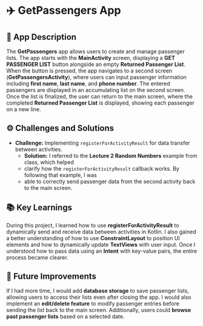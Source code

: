 # ✈️ GetPassengers App

## 📖 App Description
The **GetPassengers** app allows users to create and manage passenger lists. The app starts with the
**MainActivity** screen, displaying a **GET PASSENGER LIST** button alongside an empty **Returned 
Passenger List**. When the button is pressed, the app navigates to a second screen 
(**GetPassengersActivity**), where users can input passenger information including **first name**, 
**last name**, and **phone number**. The entered passengers are displayed in an accumulating list on 
the second screen. Once the list is finalized, the user can return to the main screen, where the 
completed **Returned Passenger List** is displayed, showing each passenger on a new line.

## ⚙️ Challenges and Solutions
- **Challenge:** Implementing `registerForActivityResult` for data transfer between activities.
    - **Solution:** I referred to the **Lecture 2 Random Numbers** example from class, which helped 
    - clarify how the `registerForActivityResult` callback works. By following that example, I was 
    - able to correctly send passenger data from the second activity back to the main screen.

## 📚 Key Learnings
During this project, I learned how to use **registerForActivityResult** to dynamically send and 
receive data between activities in Kotlin. I also gained a better understanding of how to use 
**ConstraintLayout** to position UI elements and how to dynamically update **TextViews** with user 
input. Once I understood how to pass data using an **Intent** with key-value pairs, the entire 
process became clearer.

## 🔮 Future Improvements
If I had more time, I would add **database storage** to save passenger lists, allowing users to 
access their lists even after closing the app. I would also implement an **edit/delete feature** to 
modify passenger entries before sending the list back to the main screen. Additionally, users could 
**browse past passenger lists** based on a selected date.